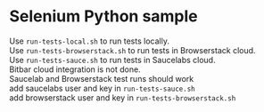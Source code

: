 # Selenium Python sample

Use ```run-tests-local.sh``` to run tests locally.<br/>
Use ```run-tests-browserstack.sh``` to run tests in Browserstack cloud.<br/>
Use ```run-tests-sauce.sh``` to run tests in Saucelabs cloud.<br/>
Bitbar cloud integration is not done.<br/>
Saucelab and Browserstack test runs should work<br/>
add saucelabs user and key in ```run-tests-sauce.sh```<br/>
add browserstack user and key in ```run-tests-browserstack.sh```<br/>
